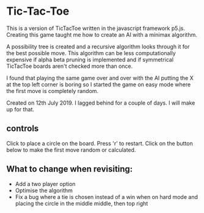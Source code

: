 # Tic-Tac-Toe
This is a version of TicTacToe written in the javascript framework p5.js. Creating this game taught me how to create an AI with a minimax algorithm.

A possibility tree is created and a recursive algorithm looks through it for the best possible move. This algorithm can be less computationally expensive if alpha beta pruning is implemented and if symmetrical TicTacToe boards aren't checked more than once. 

I found that playing the same game over and over with the AI putting the X at the top left corner is boring so I started the game on easy mode where the first move
is completely random.

Created on 12th July 2019. I lagged behind for a couple of days. I will make up for that.
## controls
Click to place a circle on the board. Press 'r' to restart. Click on the button below to make the first move random or calculated.

## What to change when revisiting:
- Add a two player option
- Optimise the algorithm
- Fix a bug where a tie is chosen instead of a win when on hard mode and placing the circle in the middle middle, then top right
